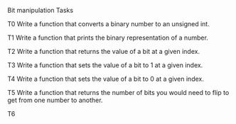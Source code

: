 Bit manipulation Tasks

T0
Write a function that converts a binary number to an unsigned int.

T1
Write a function that prints the binary representation of a number.

T2
Write a function that returns the value of a bit at a given index.

T3
Write a function that sets the value of a bit to 1 at a given index.

T4
Write a function that sets the value of a bit to 0 at a given index.

T5
Write a function that returns the number of bits you would need to flip to get from one number to another.

T6
